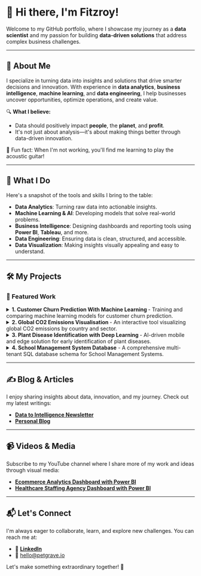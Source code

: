 # 👋 Hi there, I'm Fitzroy!  

Welcome to my GitHub portfolio, where I showcase my journey as a **data scientist** and my passion for building **data-driven solutions** that address complex business challenges.  

---

## 🚀 About Me  
I specialize in turning data into insights and solutions that drive smarter decisions and innovation. With experience in **data analytics**, **business intelligence**, **machine learning**, and **data engineering**, I help businesses uncover opportunities, optimize operations, and create value.  

🔍 **What I believe:**  
- Data should positively impact **people**, the **planet**, and **profit**.  
- It's not just about analysis—it's about making things better through data-driven innovation.  

🎸 Fun fact: When I'm not working, you'll find me learning to play the acoustic guitar!  

---

## 📌 What I Do  
Here's a snapshot of the tools and skills I bring to the table:  
- **Data Analytics**: Turning raw data into actionable insights.  
- **Machine Learning & AI**: Developing models that solve real-world problems.  
- **Business Intelligence**: Designing dashboards and reporting tools using **Power BI**, **Tableau**, and more.  
- **Data Engineering**: Ensuring data is clean, structured, and accessible.  
- **Data Visualization**: Making insights visually appealing and easy to understand.  

---

## 🛠️ My Projects  

### 🌟 Featured Work  
<details>
<summary><strong>1. Customer Churn Prediction With Machine Learning </strong> - Training and comparing machine learning models for customer churn prediction.</summary>
<p>

![Machine Learning Screenshot](https://github.com/fitzroypet/Predicting-Customer-Churn-With-Machine-Learning/blob/main/Screenshot%202024-11-20%20at%2018.47.05.png) 

[🌐 View Repository](https://github.com/fitzroypet/Predicting-Customer-Churn-With-Machine-Learning)  
</p>
</details>  

<details>
<summary><strong>2. Global CO2 Emissions Visualisation </strong> - An interactive tool visualizing global CO2 emissions by country and sector.</summary>
<p>

![CO2 Emissions Visualisation Screenshot](https://github.com/fitzroypet/Data-Visualisation/blob/main/Screenshot%202024-11-20%20at%2018.20.05.png)  

[🌐 View Repository](https://github.com/fitzroypet/Data-Visualisation)
[🌐 View Infographic](https://infogram.com/ghg-emissions-since-the-kyoto-protocol-1hzj4o3wkv1x34p?live) 
</p>
</details>  

<details>
<summary><strong>3. Plant Disease Identification with Deep Learning </strong> - AI-driven mobile and edge solution for early identification of plant diseases.</summary>
<p>

![Plant Disease Identification Screenshot](https://github.com/fitzroypet/Computer-Vision-Model-For-Plant-Disease-Identification/blob/main/Screenshot%202023-01-11%20at%2002.41.08.png) 

[🌐 View Repository](https://github.com/fitzroypet/Computer-Vision-Model-For-Plant-Disease-Identification)  
</p>
</details>  

<details>
<summary><strong>4. School Management System Database</strong> - A comprehensive multi-tenant SQL database schema for School Management Systems.</summary>
<p>
  
![Student Dashboard Screenshot](https://github.com/fitzroypet/school-management-db/blob/main/Screenshot%202024-11-20%20at%2019.15.54.png)

[🌐 View Repository](https://github.com/fitzroypet/school-management-db)
</p>
</details>  

---

## ✍️ Blog & Articles  
I enjoy sharing insights about data, innovation, and my journey. Check out my latest writings:  

- **[Data to Intelligence Newsletter](https://www.linkedin.com/newsletter/data-to-intelligence-7093757073217200128/)**  
- **[Personal Blog](https://www.petgrave.io/blog)**  

---

## 📹 Videos & Media  
Subscribe to my YouTube channel where I share more of my work and ideas through visual media:  

- **[Ecommerce Analytics Dashboard with Power BI](https://www.youtube.com/watch?v=t-uQcAL_CzE)**  
- **[Healthcare Staffing Agency Dashboard with Power BI](https://www.youtube.com/watch?v=Vzy4LmIQwBw&t=27s)** 

---

## 📬 Let's Connect  
I'm always eager to collaborate, learn, and explore new challenges. You can reach me at:  
- 💼 **[LinkedIn](https://linkedin.com/in/fitzroypetgrave)**  
- 📧 hello@petgrave.io  

Let's make something extraordinary together! 🚀  
